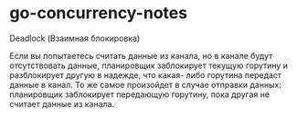 # go-concurrency-notes

Deadlock (Взаимная блокировка)

Если вы попытаетесь считать данные из канала, но в канале будут отсутствовать данные,
планировщик заблокирует текущую горутину и разблокирует другую в надежде, что какая-
либо горутина передаст данные в канал. То же самое произойдет в случае отправки данных:
планировщик заблокирует передающую горутину, пока другая не считает данные из канала.
